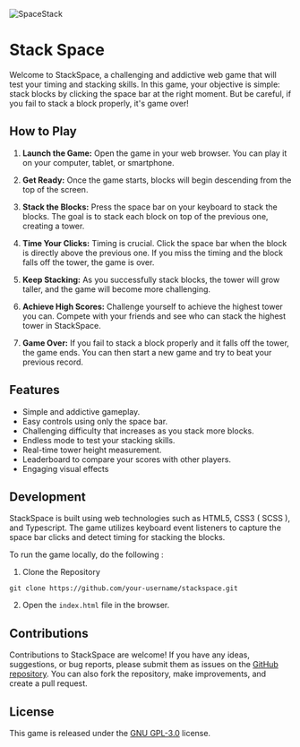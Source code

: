 ![SpaceStack]()


# Stack Space
Welcome to StackSpace, a challenging and addictive web game that will test your timing and stacking skills. In this game, your objective is simple: stack blocks by clicking the space bar at the right moment. But be careful, if you fail to stack a block properly, it's game over!

## How to Play

1.  **Launch the Game:** Open the game in your web browser. You can play it on your computer, tablet, or smartphone.
2.  **Get Ready:** Once the game starts, blocks will begin descending from the top of the screen.
3.  **Stack the Blocks:** Press the space bar on your keyboard to stack the blocks. The goal is to stack each block on top of the previous one, creating a tower.
    
4.  **Time Your Clicks:** Timing is crucial. Click the space bar when the block is directly above the previous one. If you miss the timing and the block falls off the tower, the game is over.
    
5.  **Keep Stacking:** As you successfully stack blocks, the tower will grow taller, and the game will become more challenging.
    
6.  **Achieve High Scores:** Challenge yourself to achieve the highest tower you can. Compete with your friends and see who can stack the highest tower in StackSpace.
    
7.  **Game Over:** If you fail to stack a block properly and it falls off the tower, the game ends. You can then start a new game and try to beat your previous record.

## Features

-   Simple and addictive gameplay.
-   Easy controls using only the space bar.
-   Challenging difficulty that increases as you stack more blocks.
-   Endless mode to test your stacking skills.
-   Real-time tower height measurement.
-   Leaderboard to compare your scores with other players.
-   Engaging visual effects

## Development

StackSpace is built using web technologies such as HTML5, CSS3 ( SCSS ), and Typescript. The game utilizes keyboard event listeners to capture the space bar clicks and detect timing for stacking the blocks.

To run the game locally, do the following :

1. Clone the Repository

```
git clone https://github.com/your-username/stackspace.git
```

2. Open the `index.html` file in the browser.

## Contributions
Contributions to StackSpace are welcome! If you have any ideas, suggestions, or bug reports, please submit them as issues on the [GitHub repository](https://github.com/PrimeTDMomega/stackspace/issues). You can also fork the repository, make improvements, and create a pull request.

## License
This game is released under the [GNU GPL-3.0](https://github.com/PrimeTDMomega/stackspace/blob/main/LICENSE) license.

